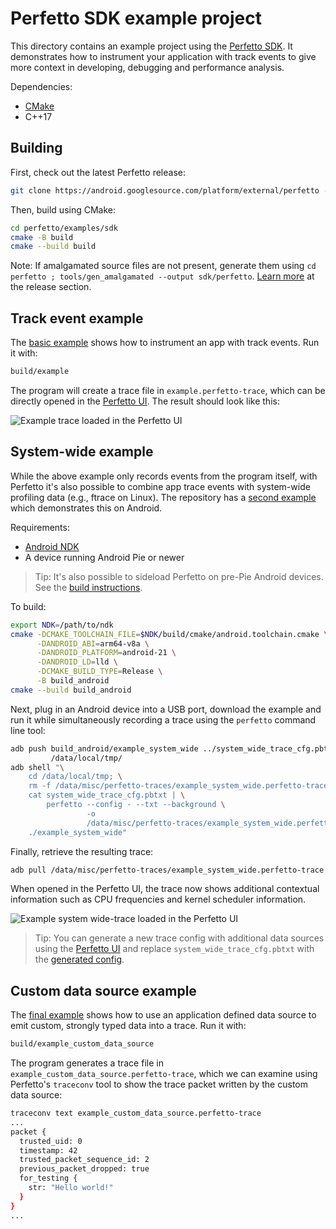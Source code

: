# Perfetto SDK example project

This directory contains an example project using the [Perfetto
SDK](https://perfetto.dev/docs/instrumentation/tracing-sdk). It demonstrates
how to instrument your application with track events to give more context in
developing, debugging and performance analysis.

Dependencies:

- [CMake](https://cmake.org/)
- C++17

## Building

First, check out the latest Perfetto release:

```bash
git clone https://android.googlesource.com/platform/external/perfetto -b v43.1
```

Then, build using CMake:

```bash
cd perfetto/examples/sdk
cmake -B build
cmake --build build
```

Note: If amalgamated source files are not present, generate them using
`cd perfetto ; tools/gen_amalgamated --output sdk/perfetto`.
[Learn more](https://perfetto.dev/docs/contributing/sdk-releasing#building-and-tagging-the-release)
at the release section.

## Track event example

The [basic example](example.cc) shows how to instrument an app with track
events. Run it with:

```bash
build/example
```

The program will create a trace file in `example.perfetto-trace`, which can be
directly opened in the [Perfetto UI](https://ui.perfetto.dev). The result
should look like this:

![Example trace loaded in the Perfetto UI](
  example.png "Example trace loaded in the Perfetto UI")

## System-wide example

While the above example only records events from the program itself, with
Perfetto it's also possible to combine app trace events with system-wide
profiling data (e.g., ftrace on Linux). The repository has a [second
example](example_system_wide.cc) which demonstrates this on Android.

Requirements:
- [Android NDK](https://developer.android.com/ndk)
- A device running Android Pie or newer

> Tip: It's also possible to sideload Perfetto on pre-Pie Android devices.
> See the [build
> instructions](https://perfetto.dev/docs/contributing/build-instructions).

To build:

```bash
export NDK=/path/to/ndk
cmake -DCMAKE_TOOLCHAIN_FILE=$NDK/build/cmake/android.toolchain.cmake \
      -DANDROID_ABI=arm64-v8a \
      -DANDROID_PLATFORM=android-21 \
      -DANDROID_LD=lld \
      -DCMAKE_BUILD_TYPE=Release \
      -B build_android
cmake --build build_android
```

Next, plug in an Android device into a USB port, download the example and run
it while simultaneously recording a trace using the `perfetto` command line
tool:

```bash
adb push build_android/example_system_wide ../system_wide_trace_cfg.pbtxt \
         /data/local/tmp/
adb shell "\
    cd /data/local/tmp; \
    rm -f /data/misc/perfetto-traces/example_system_wide.perfetto-trace; \
    cat system_wide_trace_cfg.pbtxt | \
        perfetto --config - --txt --background \
                 -o
                 /data/misc/perfetto-traces/example_system_wide.perfetto-trace; \
    ./example_system_wide"
```

Finally, retrieve the resulting trace:

```bash
adb pull /data/misc/perfetto-traces/example_system_wide.perfetto-trace
```

When opened in the Perfetto UI, the trace now shows additional contextual
information such as CPU frequencies and kernel scheduler information.

![Example system wide-trace loaded in the Perfetto UI](
  example_system_wide.png "Example system-wide trace in the Perfetto UI")

> Tip: You can generate a new trace config with additional data sources using
> the [Perfetto UI](https://ui.perfetto.dev/#!/record) and replace
> `system_wide_trace_cfg.pbtxt` with the [generated config](
> https://ui.perfetto.dev/#!/record/instructions).

## Custom data source example

The [final example](example_custom_data_source.cc) shows how to use an
application defined data source to emit custom, strongly typed data into a
trace. Run it with:

```bash
build/example_custom_data_source
```

The program generates a trace file in `example_custom_data_source.perfetto-trace`,
which we can examine using Perfetto's `traceconv` tool to show the trace
packet written by the custom data source:

```bash
traceconv text example_custom_data_source.perfetto-trace
...
packet {
  trusted_uid: 0
  timestamp: 42
  trusted_packet_sequence_id: 2
  previous_packet_dropped: true
  for_testing {
    str: "Hello world!"
  }
}
...
```
